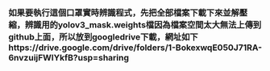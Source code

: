 ### 如果要執行這個口罩實時辨識程式，先把全部檔案下載下來並解壓縮，辨識用的yolov3_mask.weights檔因為檔案空間太大無法上傳到github上面，所以放到googledrive下載，網址如下https://drive.google.com/drive/folders/1-BokexwqE050J71RA-6nvzuijFWlYkfB?usp=sharing
